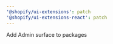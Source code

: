 ```yaml
---
'@shopify/ui-extensions': patch
'@shopify/ui-extensions-react': patch
---
```


Add Admin surface to packages
